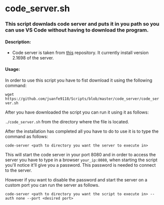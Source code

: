 # code_server.sh
### This script downlads code server and puts it in you path so you can use VS Code without having to download the program.

#### Description:
- Code server is taken from [this](https://github.com/cdr/code-server) repository. It currently install version 2.1698 of the server.

#### Usage:
In order to use this script you have to fist download it using the following command:

`wget https://github.com/juanfe9118/Scripts/blob/master/code_server/code_server.sh`

After you have downloaded the script you can run it using it as follows:

`./code_server.sh` from the directory where the file is located.

After the installation has completed all you have to do to use it is to type the command as follows:

`code-server <path to directory you want the server to execute in>`

This will start the code server in your port 8080 and in order to access the server you have to type in a browser `your_ip:8080`, when starting the script you'll notice it'll give you a password. This password is needed to connect to the server.

However if you want to disable the password and start the server on a custom port you can run the server as follows.

`code-server <path to directory you want the script to execute in> --auth none --port <desired port>`

